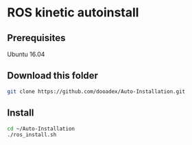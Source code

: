 # ROS kinetic autoinstall


## Prerequisites
Ubuntu 16.04

## Download this folder
``` bash
git clone https://github.com/dooadex/Auto-Installation.git
```

## Install
```bash
cd ~/Auto-Installation
./ros_install.sh
```
